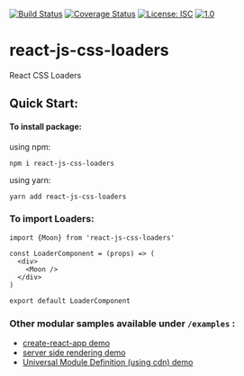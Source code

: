 [![Build Status](https://travis-ci.org/amareshsm/react-js-css-loaders.svg?branch=master)](https://travis-ci.org/amareshsm/react-js-css-loaders) 
[![Coverage Status](https://coveralls.io/repos/github/amareshsm/react-js-css-loaders/badge.svg?branch=master)](https://coveralls.io/github/amareshsm/react-js-css-loaders?branch=master) 
[![License: ISC](https://img.shields.io/badge/License-ISC-blue.svg)](https://opensource.org/licenses/ISC) 
[![1.0](https://badge.fury.io/js/survey-monkey-streams.svg)](//npmjs.com/package/react-js-css-loaders)

# react-js-css-loaders

React CSS Loaders

## Quick Start: ##

#### To install package: ####

using npm:

```
npm i react-js-css-loaders 
```
   
using yarn:

```
yarn add react-js-css-loaders 
```   
  
### To import Loaders: ###

```
import {Moon} from 'react-js-css-loaders'

const LoaderComponent = (props) => (
  <div>
    <Moon />
  </div>
)

export default LoaderComponent

```

### Other modular samples available under `/examples` : ###

*  [create-react-app demo](https://github.com/amareshsm/react-js-css-loaders/tree/master/examples/cra)
*  [server side rendering demo](https://github.com/amareshsm/react-js-css-loaders/tree/master/examples/ssr) 
*  [Universal Module Definition (using cdn) demo](https://github.com/amareshsm/react-js-css-loaders/tree/master/examples/cdn)
